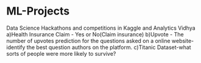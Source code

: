 # ML-Projects
Data Science Hackathons and competitions in Kaggle and Analytics Vidhya
a)Health Insurance Claim - Yes or No(Claim insurance)
b)Upvote - The number of upvotes prediction for the questions asked on a online website- identify the best question authors on the platform. 
c)Titanic Dataset-what sorts of people were more likely to survive?
